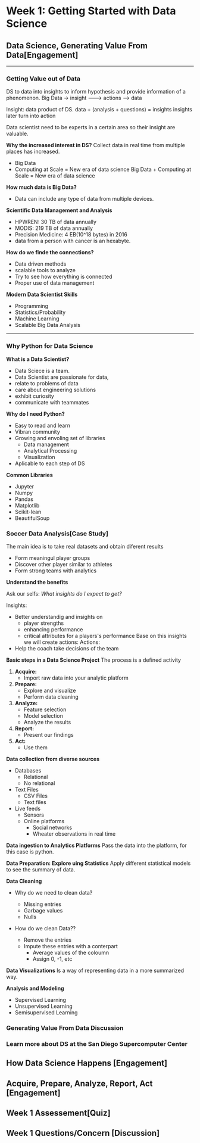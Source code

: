 # Week 1: Getting Started with Data Science

## Data Science, Generating Value From Data[Engagement]

---

### Getting Value out of Data
DS to data into insights to inform hypothesis and provide information of a phenomenon.
    Big Data -> insight ---> actions --> data

Insight: data product of DS. 
    data + (analysis + questions) = insights
insights later turn into action

Data scientist need to be experts in a certain area so their insight are valuable.

__Why the increased interest in DS?__ 
Collect data in real time from multiple places has increased.
* Big Data
* Computing at Scale = New era of data science 
Big Data + Computing at Scale = New era of data science 

__How much data is Big Data?__
* Data can include any type of data from multiple devices.

__Scientific Data Management and Analysis__
* HPWREN: 30 TB of data annually
* MODIS: 219 TB of data annually
* Precision Medicine: 4 EB(10^18 bytes) in 2016
* data from a person with cancer is an hexabyte.

__How do we finde the connections?__
* Data driven methods
* scalable tools to analyze
* Try to see how everything is connected
* Proper use of data management

__Modern Data Scientist Skills__
* Programming
* Statistics/Probability
* Machine Learning
* Scalable Big Data Analysis

---

### Why Python for Data Science
__What is a Data Scientist?__
* Data Sciece is a team.
* Data Scientist are passionate for data, 
* relate to problems of data
* care about engineering solutions
* exhibit curiosity
* communicate with teammates

__Why do I need Python?__
* Easy to read and learn
* Vibran community
* Growing and envoling set of libraries
    * Data management
    * Analytical Processing
    * Visualization
* Aplicable to each step of DS

__Common Libraries__
* Jupyter
* Numpy
* Pandas
* Matplotlib
* Scikit-lean
* BeautifulSoup

### Soccer Data Analysis[Case Study]
The main idea is to take real datasets and obtain diferent results
* Form meaningul player groups
* Discover other player similar to athletes
* Form strong teams with analytics

__Understand the benefits__

Ask our selfs: *What insights do I expect to get?*

Insights:
* Better understandig and insights on
    * player strengths
    * enhancing performance
    * critical attributes for a players's performance
Base on this insights we will create actions:
Actions:
* Help the coach take decisions of the team

__Basic steps in a Data Science Project__
The process is a defined activity
1. __Acquire:__ 
    * Import raw data into your analytic platform
2. __Prepare:__ 
    * Explore and visualize
    * Perform data cleaning
3. __Analyze:__
    * Feature selection
    * Model selection
    * Analyze the results
4. __Report:__
    * Present our findings
5. __Act:__
    * Use them

__Data collection from diverse sources__
* Databases
    * Relational
    * No relational
* Text Files
    * CSV Files
    * Text files
* Live feeds
    * Sensors
    * Online platforms
        * Social networks
        * Wheater observations in real time

__Data ingestion to Analytics Platforms__
Pass the data into the platform, for this case is python.

__Data Preparation: Explore uing Statistics__
Apply different statistical models to see the summary of data.

__Data Cleaning__
* Why do we need to clean data?
    * Missing entries
    * Garbage values
    * Nulls

* How do we clean Data??
    * Remove the entries
    * Impute these entries with a conterpart
        * Average values of the coloumn
        * Assign 0, -1, etc

__Data Visualizations__
Is a way of representing data in a more summarized way.

__Analysis and Modeling__
* Supervised Learning
* Unsupervised Learning
* Semisupervised Learning


### Generating Value From Data Discussion
### Learn more about DS at the San Diego Supercomputer Center







## How Data Science Happens [Engagement]

## Acquire, Prepare, Analyze, Report, Act [Engagement]

## Week 1 Assessement[Quiz]

## Week 1 Questions/Concern [Discussion]